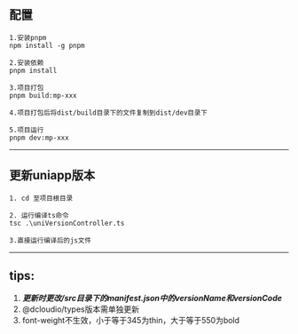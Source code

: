 ## 配置

```shell
1.安装pnpm
npm install -g pnpm

2.安装依赖
pnpm install

3.项目打包
pnpm build:mp-xxx

4.项目打包后将dist/build目录下的文件复制到dist/dev目录下

5.项目运行
pnpm dev:mp-xxx
```

---

## 更新uniapp版本

```shell
1. cd 至项目根目录

2. 运行编译ts命令
tsc .\uniVersionController.ts

3.直接运行编译后的js文件
```

---

## tips:

1. ***更新时更改/src目录下的manifest.json中的versionName和versionCode***
2. @dcloudio/types版本需单独更新
3. font-weight不生效，小于等于345为thin，大于等于550为bold